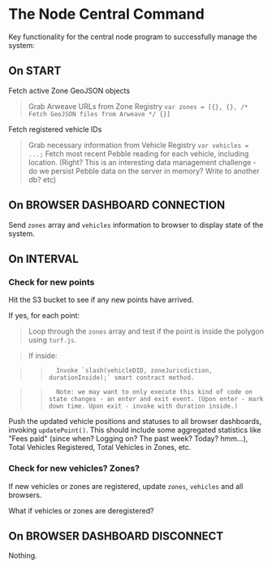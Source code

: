 # The Node Central Command

Key functionality for the central node program to successfully manage the system:

## On START

Fetch active Zone GeoJSON objects

>   Grab Arweave URLs from Zone Registry
>   `var zones = [{}, {}, /* Fetch GeoJSON files from Arweave */ {}]`

Fetch registered vehicle IDs

>   Grab necessary information from Vehicle Registry
>   `var vehicles = ...;` Fetch most recent Pebble reading for each vehicle, including location. (Right? This is an interesting data management challenge - do we persist Pebble data on the server in memory? Write to another db? etc)

## On BROWSER DASHBOARD CONNECTION

Send `zones` array and `vehicles` information to browser to display state of the system.

## On INTERVAL

### Check for new points

Hit the S3 bucket to see if any new points have arrived.

If yes, for each point:

>   Loop through the `zones` array and test if the point is inside the polygon using  `turf.js`.

>   If inside:

>>       Invoke `slash(vehicleDID, zoneJurisdiction, durationInside);` smart contract method.

>>       Note: we may want to only execute this kind of code on state changes - an enter and exit event. (Upon enter - mark down time. Upon exit - invoke with duration inside.)

Push the updated vehicle positions and statuses to all browser dashboards, invoking `updatePoint()`. This should include some aggregated statistics like "Fees paid" (since when? Logging on? The past week? Today? hmm...), Total Vehicles Registered, Total Vehicles in Zones, etc.

### Check for new vehicles? Zones?

If new vehicles or zones are registered, update `zones`, `vehicles` and all browsers.

What if vehicles or zones are deregistered?

## On BROWSER DASHBOARD DISCONNECT

Nothing.

##
